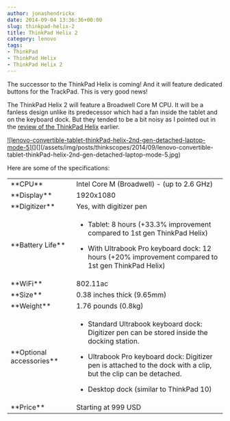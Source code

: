 ```yaml
---
author: jonashendrickx
date: 2014-09-04 13:36:36+00:00
slug: thinkpad-helix-2
title: ThinkPad Helix 2
category: lenovo
tags:
- ThinkPad
- ThinkPad Helix
- ThinkPad Helix 2
---
```

The successor to the ThinkPad Helix is coming! And it will feature dedicated buttons for the TrackPad. This is very good news!<!-- more -->


The ThinkPad Helix 2 will feature a Broadwell Core M CPU. It will be a fanless design unlike its predecessor which had a fan inside the tablet and on the keyboard dock. But they tended to be a bit noisy as I pointed out in the [review of the ThinkPad Helix](/blog/2014/08/11/thinkpad-helix-review/) earlier.

[![lenovo-convertible-tablet-thinkPad-helix-2nd-gen-detached-laptop-mode-5](](/assets/img/posts/thinkscopes/2014/09/lenovo-convertible-tablet-thinkPad-helix-2nd-gen-detached-laptop-mode-5-1024x575.jpg)](](/assets/img/posts/thinkscopes/2014/09/lenovo-convertible-tablet-thinkPad-helix-2nd-gen-detached-laptop-mode-5.jpg)

Here are some of the specifications:
<table >
<tbody >
<tr >

<td >**CPU**
</td>

<td >Intel Core M (Broadwell) - (up to 2.6 GHz)
</td>
</tr>
<tr >

<td >**Display**
</td>

<td >1920x1080
</td>
</tr>
<tr >

<td >**Digitizer**
</td>

<td >Yes, with digitizer pen
</td>
</tr>
<tr >

<td >**Battery Life**
</td>

<td >



  * Tablet: 8 hours (+33.3% improvement compared to 1st gen ThinkPad Helix)

  * With Ultrabook Pro keyboard dock: 12 hours (+20% improvement compared to 1st gen ThinkPad Helix)



</td>
</tr>
<tr >

<td >**WiFi**
</td>

<td >802.11ac
</td>
</tr>
<tr >

<td >**Size**
</td>

<td >0.38 inches thick (9.65mm)
</td>
</tr>
<tr >

<td >**Weight**
</td>

<td >1.76 pounds (0.8kg)
</td>
</tr>
<tr >

<td >**Optional accessories**
</td>

<td >



  * Standard Ultrabook keyboard dock: Digitizer pen can be stored inside the docking station.

  * Ultrabook Pro keyboard dock: Digitizer pen is attached to the dock with a clip, but the clip can be detached.

  * Desktop dock (similar to ThinkPad 10)



</td>
</tr>
<tr >

<td >**Price**
</td>

<td >Starting at 999 USD
</td>
</tr>
</tbody>
</table>



